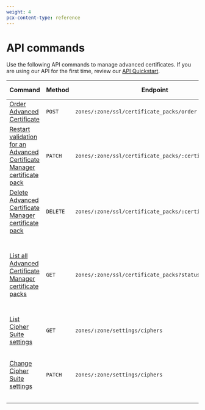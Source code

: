 ```yaml
---
weight: 4
pcx-content-type: reference
---
```


# API commands

Use the following API commands to manage advanced certificates. If you are using our API for the first time, review our [API Quickstart](https://developers.cloudflare.com/api).

<table>
  <thead>
    <tr>
      <th style="width:25%">Command</th>
      <th style="width:10%">Method</th>
      <th style="width:40%">Endpoint</th>
      <th style="width:25%">Additional notes</th>
    </tr>
  </thead>
  <tbody>
    <tr>
      <td>
        <a href="https://api.cloudflare.com/#certificate-packs-order-advanced-certificate-manager-certificate-pack">
          Order Advanced Certificate
        </a>
      </td>
      <td>
        <Code>POST</Code>
      </td>
      <td>
        <Code>zones/:zone/ssl/certificate_packs/order</Code>
      </td>
      <td></td>
    </tr>
    <tr>
      <td>
        <a href="https://api.cloudflare.com/#certificate-packs-restart-validation-for-advanced-certificate-manager-certificate-pack">
          Restart validation for an Advanced Certificate Manager certificate pack
        </a>
      </td>
      <td>
        <Code>PATCH</Code>
      </td>
      <td>
        <Code>zones/:zone/ssl/certificate_packs/:certificate_pack</Code>
      </td>
      <td></td>
    </tr>
    <tr>
      <td>
        <a href="https://api.cloudflare.com/#certificate-packs-delete-advanced-certificate-manager-certificate-pack">
          Delete Advanced Certificate Manager certificate pack
        </a>
      </td>
      <td>
        <Code>DELETE</Code>
      </td>
      <td>
        <Code>zones/:zone/ssl/certificate_packs/:certificate_pack</Code>
      </td>
      <td></td>
    </tr>
    <tr>
      <td>
        <a href="https://api.cloudflare.com/#certificate-packs-list-certificate-packs">
          List all Advanced Certificate Manager certificate packs
        </a>
      </td>
      <td>
        <Code>GET</Code>
      </td>
      <td>
        <Code>zones/:zone/ssl/certificate_packs?status=all</Code>
      </td>
      <td>
        This API call returns all certificate packs for a domain (Universal, Custom, and Advanced).
      </td>
    </tr>
    <tr>
      <td>
        <a href="https://api.cloudflare.com/#zone-settings-get-ciphers-setting">
          List Cipher Suite settings
        </a>
      </td>
      <td>
        <Code>GET</Code>
      </td>
      <td>
        <Code>zones/:zone/settings/ciphers</Code>
      </td>
      <td></td>
    </tr>
    <tr>
      <td>
        <a href="https://api.cloudflare.com/#zone-settings-change-ciphers-setting">
          Change Cipher Suite settings
        </a>
      </td>
      <td>
        <Code>PATCH</Code>
      </td>
      <td>
        <Code>zones/:zone/settings/ciphers</Code>
      </td>
      <td>
        To restore default settings, send a blank array in the <code>value</code> parameter.
      </td>
      <td></td>
    </tr>
  </tbody>
</table>

